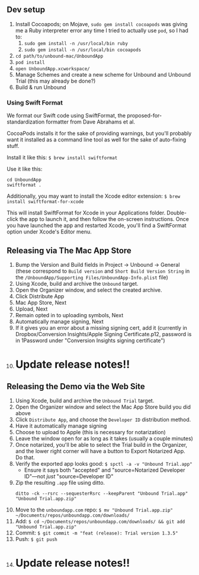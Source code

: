 ## Dev setup

1. Install Cocoapods; on Mojave, `sudo gem install cocoapods` was giving me a Ruby interpreter error any time I tried to actually use `pod`, so I had to:
    1. `sudo gem install -n /usr/local/bin ruby`
    2. `sudo gem install -n /usr/local/bin cocoapods`
2. `cd path/to/unbound-mac/UnboundApp`
3. `pod install`
4. `open UnboundApp.xcworkspace/`
5. Manage Schemes and create a new scheme for Unbound and Unbound Trial (this may already be done?)
6. Build & run Unbound

### Using Swift Format

We format our Swift code using SwiftFormat, the proposed-for-standardization formatter from Dave Abrahams et al.

CocoaPods installs it for the sake of providing warnings, but you'll probably want it installed as a command line tool as well for the sake of auto-fixing stuff.

Install it like this: `$ brew install swiftformat`

Use it like this:

    cd UnboundApp
    swiftformat .

Additionally, you may want to install the Xcode editor extension: `$ brew install swiftformat-for-xcode`

This will install SwiftFormat for Xcode in your Applications folder. Double-click the app to launch it, and then follow the on-screen instructions. Once you have launched the app and restarted Xcode, you'll find a SwiftFormat option under Xcode's Editor menu.
 

## Releasing via The Mac App Store
1. Bump the Version and Build fields in Project -> Unbound -> General (these correspond to `Build version` and `Short Build Version String` in the `/UnboundApp/Supporting Files/UnboundApp-Info.plist` file)
1. Using Xcode, build and archive the `Unbound` target.
1. Open the Organizer window, and select the created archive.
1. Click Distribute App
1. Mac App Store, Next
1. Upload, Next
1. Remain opted in to uploading symbols, Next
1. Automatically manage signing, Next
1. If it gives you an error about a missing signing cert, add it (currently in Dropbox/Conversion Insights/Apple Signing Certificate.p12, password is in 1Password under "Conversion Insights signing certificate")
1. # **Update release notes!!**

## Releasing the Demo via the Web Site

1. Using Xcode, build and archive the `Unbound Trial` target.
1. Open the Organizer window and select the Mac App Store build you did above
1. Click `Distribute App`, and choose the `Developer ID` distribution method.
1. Have it automatically manage signing
1. Choose to upload to Apple (this is necessary for notarization)
1. Leave the window open for as long as it takes (usually a couple minutes)
1. Once notarized, you'll be able to select the Trial build in the Organizer, and the lower right corner will have a button to Export Notarized App. Do that.
1. Verify the exported app looks good: `$ spctl -a -v "Unbound Trial.app"`
    - Ensure it says both "accepted" and "source=Notarized Developer ID"—not *just* "source=Developer ID"
1. Zip the resulting `.app` file using ditto.
    ```
    ditto -ck --rsrc --sequesterRsrc --keepParent "Unbound Trial.app" "Unbound Trial.app.zip"
    ```
1. Move to the `unboundapp.com` repo: `$ mv "Unbound Trial.app.zip" ~/Documents/repos/unboundapp.com/downloads/`
1. Add: `$ cd ~/Documents/repos/unboundapp.com/downloads/ && git add "Unbound Trial.app.zip"`
1. Commit: `$ git commit -m "feat (release): Trial version 1.3.5"`
1. Push: `$ git push`
1. # **Update release notes!!**
